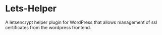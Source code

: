 # Lets-Helper

A letsencrypt helper plugin for WordPress that allows management of ssl certificates from the wordpress frontend.
